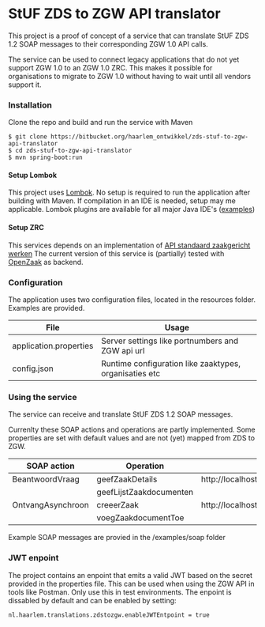 # StUF ZDS to ZGW API translator #

This project is a proof of concept of a service that can translate StUF ZDS 1.2 SOAP messages to their corresponding ZGW 1.0 API calls.

The service can be used to connect legacy applications that do not yet support ZGW 1.0 to an ZGW 1.0 ZRC. This makes it possible for organisations to migrate to
ZGW 1.0 without having to wait until all vendors support it.
 

### Installation ###

Clone the repo and build and run the service with Maven

```
$ git clone https://bitbucket.org/haarlem_ontwikkel/zds-stuf-to-zgw-api-translator
$ cd zds-stuf-to-zgw-api-translator
$ mvn spring-boot:run
```

#### Setup Lombok 
This project uses [Lombok](https://projectlombok.org/). No setup is required to run the application after building with Maven.
If compilation in an IDE is needed, setup may me applicable. 
Lombok plugins are available for all major Java IDE's ([examples](https://www.baeldung.com/lombok-ide))

#### Setup ZRC
This services depends on an implementation of [API standaard zaakgericht werken](https://www.vngrealisatie.nl/producten/api-standaarden-zaakgericht-werken)
The current version of this service is (partially) tested with [OpenZaak](https://github.com/open-zaak/open-zaak) as backend.

### Configuration
The application uses two configuration files, located in the resources folder. Examples are provided.

| File        | Usage          | 
| ------------- | ------------- | 
| application.properties | Server settings like portnumbers and ZGW api url | 
| config.json | Runtime configuration like zaaktypes, organisaties etc |

### Using the service
The service can receive and translate StUF ZDS 1.2 SOAP messages.
 
Currenlty these SOAP actions and operations are partly implemented. Some properties are set with default values and are 
not (yet) mapped from ZDS to ZGW.

|SOAP action |Operation| Endpoint |
| ----- | ----- |------ |
| BeantwoordVraag | geefZaakDetails | http://localhost:8080/BeantwoordVraag | 
| |geefLijstZaakdocumenten  |
| OntvangAsynchroon | creeerZaak | http://localhost:8080/OntvangAsynchroon |
| | voegZaakdocumentToe | |

Example SOAP messages are provied in the /examples/soap folder
 
 
 
### JWT enpoint
The project contains an enpoint that emits a valid JWT based on the secret provided in the properties file.
This can be used when using the ZGW API in tools like Postman. Only use this in test environments.
The enpoint is dissabled by default and can be enabled by setting:

```
nl.haarlem.translations.zdstozgw.enableJWTEntpoint = true
``` 
